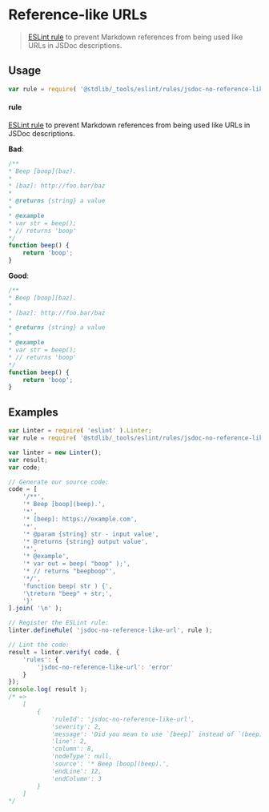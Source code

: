 <!--

@license Apache-2.0

Copyright (c) 2018 The Stdlib Authors.

Licensed under the Apache License, Version 2.0 (the "License");
you may not use this file except in compliance with the License.
You may obtain a copy of the License at

   http://www.apache.org/licenses/LICENSE-2.0

Unless required by applicable law or agreed to in writing, software
distributed under the License is distributed on an "AS IS" BASIS,
WITHOUT WARRANTIES OR CONDITIONS OF ANY KIND, either express or implied.
See the License for the specific language governing permissions and
limitations under the License.

-->

# Reference-like URLs

> [ESLint rule][eslint-rules] to prevent Markdown references from being used like URLs in JSDoc descriptions.

<section class="intro">

</section>

<!-- /.intro -->

<section class="usage">

## Usage

```javascript
var rule = require( '@stdlib/_tools/eslint/rules/jsdoc-no-reference-like-url' );
```

#### rule

[ESLint rule][eslint-rules] to prevent Markdown references from being used like URLs in JSDoc descriptions.

**Bad**:

<!-- eslint-disable stdlib/jsdoc-no-reference-like-url, stdlib/jsdoc-no-unused-definitions, stdlib/jsdoc-markdown-remark -->

```javascript
/**
* Beep [boop](baz).
*
* [baz]: http://foo.bar/baz
*
* @returns {string} a value
*
* @example
* var str = beep();
* // returns 'boop'
*/
function beep() {
    return 'boop';
}
```

**Good**:

```javascript
/**
* Beep [boop][baz].
*
* [baz]: http://foo.bar/baz
*
* @returns {string} a value
*
* @example
* var str = beep();
* // returns 'boop'
*/
function beep() {
    return 'boop';
}
```

</section>

<!-- /.usage -->

<section class="examples">

## Examples

<!-- eslint no-undef: "error" -->

```javascript
var Linter = require( 'eslint' ).Linter;
var rule = require( '@stdlib/_tools/eslint/rules/jsdoc-no-reference-like-url' );

var linter = new Linter();
var result;
var code;

// Generate our source code:
code = [
    '/**',
    '* Beep [boop](beep).',
    '*',
    '* [beep]: https://example.com',
    '*',
    '* @param {string} str - input value',
    '* @returns {string} output value',
    '*',
    '* @example',
    '* var out = beep( "boop" );',
    '* // returns "beepboop"',
    '*/',
    'function beep( str ) {',
    '\treturn "beep" + str;',
    '}'
].join( '\n' );

// Register the ESLint rule:
linter.defineRule( 'jsdoc-no-reference-like-url', rule );

// Lint the code:
result = linter.verify( code, {
    'rules': {
        'jsdoc-no-reference-like-url': 'error'
    }
});
console.log( result );
/* =>
    [
        {
            'ruleId': 'jsdoc-no-reference-like-url',
            'severity': 2,
            'message': 'Did you mean to use `[beep]` instead of `(beep)`, a reference?',
            'line': 2,
            'column': 8,
            'nodeType': null,
            'source': '* Beep [boop](beep).',
            'endLine': 12,
            'endColumn': 3
        }
    ]
*/
```

</section>

<!-- /.examples -->

<!-- Section for related `stdlib` packages. Do not manually edit this section, as it is automatically populated. -->

<section class="related">

</section>

<!-- /.related -->

<!-- Section for all links. Make sure to keep an empty line after the `section` element and another before the `/section` close. -->

<section class="links">

[eslint-rules]: https://eslint.org/docs/developer-guide/working-with-rules

</section>

<!-- /.links -->
